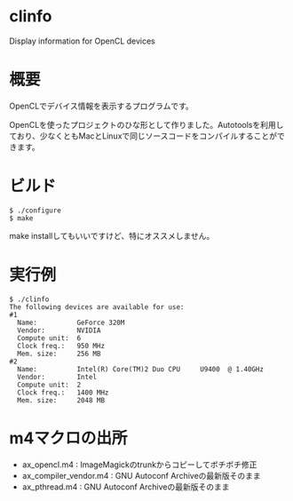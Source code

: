 # clinfo

Display information for OpenCL devices

# 概要

OpenCLでデバイス情報を表示するプログラムです。

OpenCLを使ったプロジェクトのひな形として作りました。Autotoolsを利用しており、少なくともMacとLinuxで同じソースコードをコンパイルすることができます。

# ビルド

```
$ ./configure
$ make
```

make installしてもいいですけど、特にオススメしません。

# 実行例

```
$ ./clinfo
The following devices are available for use:
#1
  Name:          GeForce 320M
  Vendor:        NVIDIA
  Compute unit:  6
  Clock freq.:   950 MHz
  Mem. size:     256 MB
#2
  Name:          Intel(R) Core(TM)2 Duo CPU     U9400  @ 1.40GHz
  Vendor:        Intel
  Compute unit:  2
  Clock freq.:   1400 MHz
  Mem. size:     2048 MB
```

# m4マクロの出所

- ax_opencl.m4 : ImageMagickのtrunkからコピーしてボチボチ修正
- ax_compiler_vendor.m4 : GNU Autoconf Archiveの最新版そのまま
- ax_pthread.m4 : GNU Autoconf Archiveの最新版そのまま
